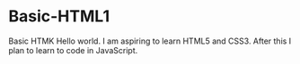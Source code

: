# Basic-HTML1
Basic HTMK
Hello world. I am aspiring to learn HTML5 and CSS3. After this I plan to learn to code in JavaScript. 
